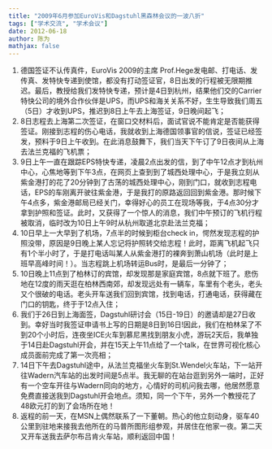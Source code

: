 ```yaml
---
title: "2009年6月参加EuroVis和Dagstuhl黑森林会议的一波八折"
tags: ["学术交流", "学术会议"]
date: 2012-06-18
author: 陈为
mathjax: false
---
```


1. 德国签证不认传真件，EuroVis 2009的主席 Prof.Hege发电邮、打电话、发传真、发特快专递到使馆，都没有打动签证官，8日出发的行程被无限期推迟。最后，教授给我们发特快专递，预计是4日到杭州，结果他们交的Carrier特快公司的境外合作伙伴是UPS，而UPS和海关关系不好，生生导致我们周五（5日）才收到UPS，推迟到8日上午去上海签证，9日晚间起飞；
2. 8日志程去上海第二次签证，在窗口交材料后，面试官说不能肯定是否能获得签证。刚接到志程的伤心电话，我就收到上海德国领事官的信说，签证已经签发，预料于9日上午收到。在此消息鼓舞下，我们当天下午订了9日夜间从上海去法兰克福的飞机票；
3. 9日上午一直在跟踪EPS特快专递，凌晨2点出发的信，到了中午12点才到杭州中心，心焦地等到下午3点，在网页上查到到了城西处理中心，于是我立刻从紫金港打的花了20分钟到了古荡的城西处理中心，刚到门口，就收到志程电话，EPS的车刚离开驶往紫金港，于是我打的原路返回回到紫金港。那时候下午4点多，紫金港邮局已经关门，幸得好心的员工在现场等我，于4点30分才拿到护照和签证。此时，又获得了一个惊人的消息，我们中午预订的飞机行程被取消，临时改为10日上午9时从杭州取道北京赴法兰克福；
4. 10日早上一大早到了机场，7点半的时候到柜台check in，愕然发现志程的护照没带，原因是9日晚上某人忘记将护照转交给志程！此时，距离飞机起飞只有1个半小时了，于是打电话叫某人从紫金港打的裸奔到萧山机场（此时是上班早高峰时间！）。当志程跳上机场转运Bus时，是最后一分钟了；
5. 10日晚上11点到了柏林订的宾馆，却发现那是家庭宾馆，8点就下班了。悲伤地在12度的雨天逛在柏林西南郊，却发现远处有一辆车，车里有个老头，老头又个很破的电话。老头开车送我们回到宾馆，找到电话，打通电话，获得藏在门口的钥匙，终于于12点入住；
6. 我们于26日到上海面签，Dagstuhl研讨会（15日-19日）的邀请却是27日收到。幸好当时我签证申请书上写的日期是8日到16日!因此，我们在柏林呆了不到20个小时后，连夜坐ICE火车到慕尼黑找到朋友小虎，游玩2天后，我单独于14日赴Dagstuhl开会，并在15天上午11点给了一个talk，在世界可视化核心成员面前完成了第一次亮相；
7. 14日下午去Dagstuhl途中，从法兰克福坐火车到St.Wendel火车站，下一站开往Wadern汽车站的出发时间是5点半。我无聊的在站台逛到另外一端时，正好有一个空车开往与Wadern同向的地方，心情好的司机问我去哪，他居然愿意免费直接送我到Dagstuhl开会地点。须知，同一个下午，另外一个教授花了48欧元打的到了会场所在地！
8. 返程的前一天，在MSN上偶然联系了一下董朝。热心的他立刻动身，驱车40公里到驻地来接我去他所在的马普所图形组参观，并居住在他家一夜。第二天又开车送我去萨尔布吕肯火车站，顺利返回中国！
